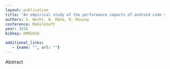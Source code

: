 ```yaml
---
layout: publication
title: "An empirical study of the performance impacts of android code smells"
authors: G. Hecht, N. Moha, R. Rouvoy
conference: MobileSoft
year: 2016
bibkey: HMR2016

additional_links:
   - {name: "", url: ""}
---
```

Abstract
